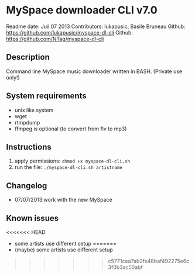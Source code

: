 # MySpace downloader CLI v7.0

Readme date: Juil 07 2013
Contributors: lukapusic, Basile Bruneau
Github: https://github.com/lukapusic/myspace-dl-cli
Github: https://github.com/NTag/myspace-dl-cli

## Description
Command line MySpace music downloader written in BASH. (Private use only!)

## System requirements
* unix like system
* wget
* rtmpdump
* ffmpeg is optional (to convert from flv to mp3)

## Instructions
1. apply permissions: ```chmod +x myspace-dl-cli.sh```
2. run the file: ```./myspace-dl-cli.sh artistname```

## Changelog
* 07/07/2013:work with the new MySpace

## Known issues
<<<<<<< HEAD
* some artists use different setup
=======
* (maybe) some artists use different setup
>>>>>>> c5771cea7ab2fe48baf492275e6c3f0b3ac50abf

